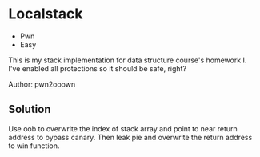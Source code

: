 # Localstack

- Pwn
- Easy

This is my stack implementation for data structure course's homework I. I've enabled all protections so it should be safe, right?

Author: pwn2ooown

## Solution

Use oob to overwrite the index of stack array and point to near return address to bypass canary. Then leak pie and overwrite the return address to win function.